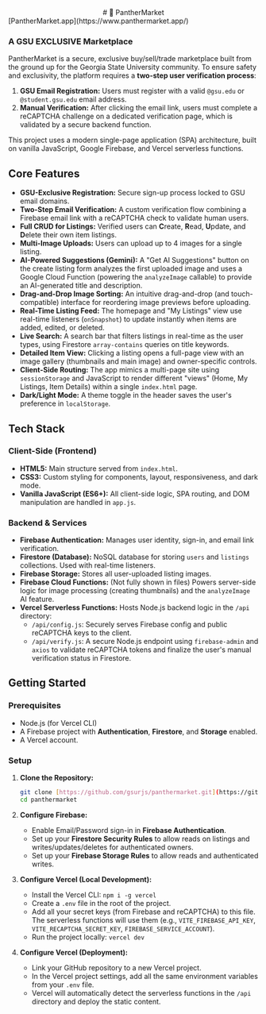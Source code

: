 <center># 🐾 PantherMarket</center>

</center>[PantherMarket.app](https://www.panthermarket.app/)</center>

### A GSU EXCLUSIVE Marketplace

PantherMarket is a secure, exclusive buy/sell/trade marketplace built from the ground up for the Georgia State University community. To ensure safety and exclusivity, the platform requires a **two-step user verification process**:
1.  **GSU Email Registration:** Users must register with a valid `@gsu.edu` or `@student.gsu.edu` email address.
2.  **Manual Verification:** After clicking the email link, users must complete a reCAPTCHA challenge on a dedicated verification page, which is validated by a secure backend function.

This project uses a modern single-page application (SPA) architecture, built on vanilla JavaScript, Google Firebase, and Vercel serverless functions.



## Core Features

* **GSU-Exclusive Registration:** Secure sign-up process locked to GSU email domains.
* **Two-Step Email Verification:** A custom verification flow combining a Firebase email link with a reCAPTCHA check to validate human users.
* **Full CRUD for Listings:** Verified users can **C**reate, **R**ead, **U**pdate, and **D**elete their own item listings.
* **Multi-Image Uploads:** Users can upload up to 4 images for a single listing.
* **AI-Powered Suggestions (Gemini):** A "Get AI Suggestions" button on the create listing form analyzes the first uploaded image and uses a Google Cloud Function (powering the `analyzeImage` callable) to provide an AI-generated title and description.
* **Drag-and-Drop Image Sorting:** An intuitive drag-and-drop (and touch-compatible) interface for reordering image previews before uploading.
* **Real-Time Listing Feed:** The homepage and "My Listings" view use real-time listeners (`onSnapshot`) to update instantly when items are added, edited, or deleted.
* **Live Search:** A search bar that filters listings in real-time as the user types, using Firestore `array-contains` queries on title keywords.
* **Detailed Item View:** Clicking a listing opens a full-page view with an image gallery (thumbnails and main image) and owner-specific controls.
* **Client-Side Routing:** The app mimics a multi-page site using `sessionStorage` and JavaScript to render different "views" (Home, My Listings, Item Details) within a single `index.html` page.
* **Dark/Light Mode:** A theme toggle in the header saves the user's preference in `localStorage`.

## Tech Stack

### Client-Side (Frontend)
* **HTML5:** Main structure served from `index.html`.
* **CSS3:** Custom styling for components, layout, responsiveness, and dark mode.
* **Vanilla JavaScript (ES6+):** All client-side logic, SPA routing, and DOM manipulation are handled in `app.js`.

### Backend & Services
* **Firebase Authentication:** Manages user identity, sign-in, and email link verification.
* **Firestore (Database):** NoSQL database for storing `users` and `listings` collections. Used with real-time listeners.
* **Firebase Storage:** Stores all user-uploaded listing images.
* **Firebase Cloud Functions:** (Not fully shown in files) Powers server-side logic for image processing (creating thumbnails) and the `analyzeImage` AI feature.
* **Vercel Serverless Functions:** Hosts Node.js backend logic in the `/api` directory:
    * `/api/config.js`: Securely serves Firebase config and public reCAPTCHA keys to the client.
    * `/api/verify.js`: A secure Node.js endpoint using `firebase-admin` and `axios` to validate reCAPTCHA tokens and finalize the user's manual verification status in Firestore.

## Getting Started

### Prerequisites
* Node.js (for Vercel CLI)
* A Firebase project with **Authentication**, **Firestore**, and **Storage** enabled.
* A Vercel account.

### Setup

1.  **Clone the Repository:**
    ```bash
    git clone [https://github.com/gsurjs/panthermarket.git](https://github.com/gsurjs/panthermarket.git)
    cd panthermarket
    ```

2.  **Configure Firebase:**
    * Enable Email/Password sign-in in **Firebase Authentication**.
    * Set up your **Firestore Security Rules** to allow reads on listings and writes/updates/deletes for authenticated owners.
    * Set up your **Firebase Storage Rules** to allow reads and authenticated writes.

3.  **Configure Vercel (Local Development):**
    * Install the Vercel CLI: `npm i -g vercel`
    * Create a `.env` file in the root of the project.
    * Add all your secret keys (from Firebase and reCAPTCHA) to this file. The serverless functions will use them (e.g., `VITE_FIREBASE_API_KEY`, `VITE_RECAPTCHA_SECRET_KEY`, `FIREBASE_SERVICE_ACCOUNT`).
    * Run the project locally: `vercel dev`

4.  **Configure Vercel (Deployment):**
    * Link your GitHub repository to a new Vercel project.
    * In the Vercel project settings, add all the same environment variables from your `.env` file.
    * Vercel will automatically detect the serverless functions in the `/api` directory and deploy the static content.